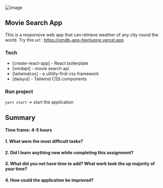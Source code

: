 ![image](https://user-images.githubusercontent.com/4343562/128666377-06c6dafc-9a79-49b1-a918-c49132f5d4a8.png)
## Movie Search App

This is a responsive web app that can retrieve weather of any city round the world.
Try this url : https://omdb-app-hienluong.vercel.app

### Tech

- [create-react-app] - React boilerplate
- [omdapi] - movie search api
- [tailwindcss] - a ultility-first css framework
- [daisyui] - Tailwind CSS components

### Run project

`yarn start` -> start the application

## Summary

#### Time frame: 4-5 hours

#### 1. What were the most difficult tasks?

#### 2. Did I learn anything new while completing this assignment?

#### 3. What did you not have time to add? What work took the up majority of your time?

#### 4. How could the application be improved?
